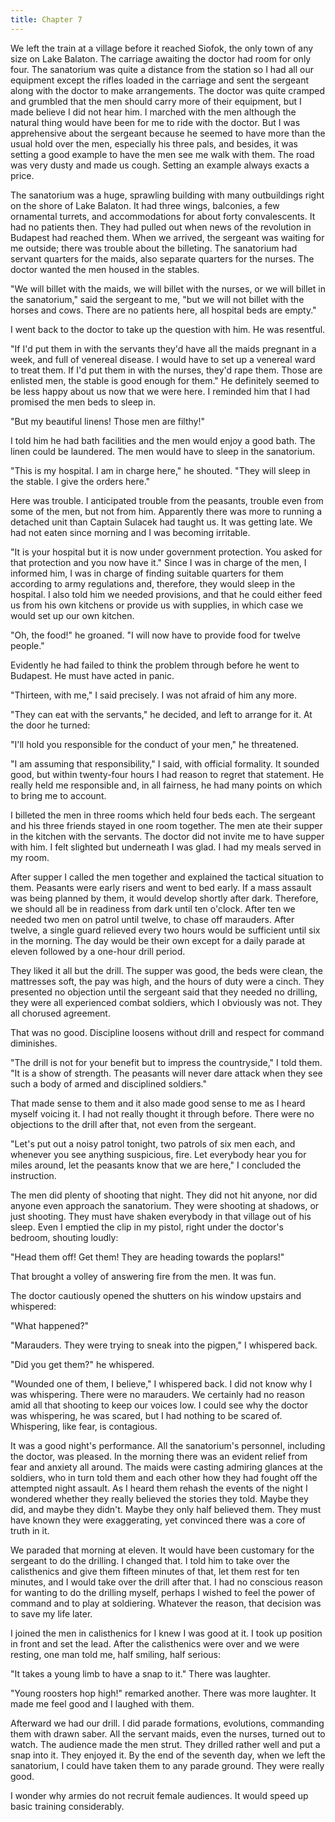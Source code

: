 ```yaml
---
title: Chapter 7
---
```


We left the train at a village before it reached Siofok, the only town of any size on Lake Balaton. The carriage awaiting the doctor had room for only four. The sanatorium was quite a distance from the station so I had all our equipment except the rifles loaded in the carriage and sent the sergeant along with the doctor to make arrangements. The doctor was quite cramped and grumbled that the men should carry more of their equipment, but I made believe I did not hear him. I marched with the men although the natural thing would have been for me to ride with the doctor. But I was apprehensive about the sergeant because he seemed to have more than the usual hold over the men, especially his three pals, and besides, it was setting a good example to have the men see me walk with them. The road was very dusty and made us cough. Setting an example always exacts a price.

The sanatorium was a huge, sprawling building with many outbuildings right on the shore of Lake Balaton. It had three wings, balconies, a few ornamental turrets, and accommodations for about forty convalescents. It had no patients then. They had pulled out when news of the revolution in Budapest had reached them. When we arrived, the sergeant was waiting for me outside; there was trouble about the billeting. The sanatorium had servant quarters for the maids, also separate quarters for the nurses. The doctor wanted the men housed in the stables.

"We will billet with the maids, we will billet with the nurses, or we will billet in the sanatorium," said the sergeant to me, "but we will not billet with the horses and cows. There are no patients here, all hospital beds are empty."

I went back to the doctor to take up the question with him. He was resentful.

"If I'd put them in with the servants they'd have all the maids pregnant in a week, and full of venereal disease. I would have to set up a venereal ward to treat them. If I'd put them in with the nurses, they'd rape them. Those are enlisted men, the stable is good enough for them." He definitely seemed to be less happy about us now that we were here. I reminded him that I had promised the men beds to sleep in.

"But my beautiful linens! Those men are filthy!"

I told him he had bath facilities and the men would enjoy a good bath. The linen could be laundered. The men would have to sleep in the sanatorium.

"This is my hospital. I am in charge here," he shouted. "They will sleep in the stable. I give the orders here."

Here was trouble. I anticipated trouble from the peasants, trouble even from some of the men, but not from him. Apparently there was more to running a detached unit than Captain Sulacek had taught us. It was getting late. We had not eaten since morning and I was becoming irritable.

"It is your hospital but it is now under government protection. You asked for that protection and you now have it." Since I was in charge of the men, I informed him, I was in charge of finding suitable quarters for them according to army regulations and, therefore, they would sleep in the hospital. I also told him we needed provisions, and that he could either feed us from his own kitchens or provide us with supplies, in which case we would set up our own kitchen.

"Oh, the food!" he groaned. "I will now have to provide food for twelve people."

Evidently he had failed to think the problem through before he went to Budapest. He must have acted in panic.

"Thirteen, with me," I said precisely. I was not afraid of him any more.

"They can eat with the servants," he decided, and left to arrange for it. At the door he turned:

"I'll hold you responsible for the conduct of your men," he threatened.

"I am assuming that responsibility," I said, with official formality. It sounded good, but within twenty-four hours I had reason to regret that statement. He really held me responsible and, in all fairness, he had many points on which to bring me to account.

I billeted the men in three rooms which held four beds each. The sergeant and his three friends stayed in one room together. The men ate their supper in the kitchen with the servants. The doctor did not invite me to have supper with him. I felt slighted but underneath I was glad. I had my meals served in my room.

After supper I called the men together and explained the tactical situation to them. Peasants were early risers and went to bed early. If a mass assault was being planned by them, it would develop shortly after dark. Therefore, we should all be in readiness from dark until ten o'clock. After ten we needed two men on patrol until twelve, to chase off marauders. After twelve, a single guard relieved every two hours would be sufficient until six in the morning. The day would be their own except for a daily parade at eleven followed by a one-hour drill period.

They liked it all but the drill. The supper was good, the beds were clean, the mattresses soft, the pay was high, and the hours of duty were a cinch. They presented no objection until the sergeant said that they needed no drilling, they were all experienced combat soldiers, which I obviously was not. They all chorused agreement.

That was no good. Discipline loosens without drill and respect for command diminishes.

"The drill is not for your benefit but to impress the countryside," I told them. "It is a show of strength. The peasants will never dare attack when they see such a body of armed and disciplined soldiers."

That made sense to them and it also made good sense to me as I heard myself voicing it. I had not really thought it through before. There were no objections to the drill after that, not even from the sergeant.

"Let's put out a noisy patrol tonight, two patrols of six men each, and whenever you see anything suspicious, fire. Let everybody hear you for miles around, let the peasants know that we are here," I concluded the instruction.

The men did plenty of shooting that night. They did not hit anyone, nor did anyone even approach the sanatorium. They were shooting at shadows, or just shooting. They must have shaken everybody in that village out of his sleep. Even I emptied the clip in my pistol, right under the doctor's bedroom, shouting loudly:

"Head them off! Get them! They are heading towards the poplars!"

That brought a volley of answering fire from the men. It was fun.

The doctor cautiously opened the shutters on his window upstairs and whispered:

"What happened?"

"Marauders. They were trying to sneak into the pigpen," I whispered back.

"Did you get them?" he whispered.

"Wounded one of them, I believe," I whispered back. I did not know why I was whispering. There were no marauders. We certainly had no reason amid all that shooting to keep our voices low. I could see why the doctor was whispering, he was scared, but I had nothing to be scared of. Whispering, like fear, is contagious.

It was a good night's performance. All the sanatorium's personnel, including the doctor, was pleased. In the morning there was an evident relief from fear and anxiety all around. The maids were casting admiring glances at the soldiers, who in turn told them and each other how they had fought off the attempted night assault. As I heard them rehash the events of the night I wondered whether they really believed the stories they told. Maybe they did, and maybe they didn't. Maybe they only half believed them. They must have known they were exaggerating, yet convinced there was a core of truth in it.

We paraded that morning at eleven. It would have been customary for the sergeant to do the drilling. I changed that. I told him to take over the calisthenics and give them fifteen minutes of that, let them rest for ten minutes, and I would take over the drill after that. I had no conscious reason for wanting to do the drilling myself, perhaps I wished to feel the power of command and to play at soldiering. Whatever the reason, that decision was to save my life later.

I joined the men in calisthenics for I knew I was good at it. I took up position in front and set the lead. After the calisthenics were over and we were resting, one man told me, half smiling, half serious:

"It takes a young limb to have a snap to it." There was laughter.

"Young roosters hop high!" remarked another. There was more laughter. It made me feel good and I laughed with them.

Afterward we had our drill. I did parade formations, evolutions, commanding them with drawn saber. All the servant maids, even the nurses, turned out to watch. The audience made the men strut. They drilled rather well and put a snap into it. They enjoyed it. By the end of the seventh day, when we left the sanatorium, I could have taken them to any parade ground. They were really good.

I wonder why armies do not recruit female audiences. It would speed up basic training considerably.
